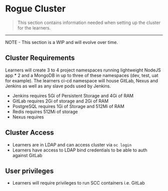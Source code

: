 # Rogue Cluster
> This section contains information needed when setting up the cluster for the learners.

_____

<p class="tip">
NOTE - This section is a WIP and will evolve over time.
</p>

## Cluster Requirements
Learners will create 3 to 4 project namespaces running lightweight NodeJS app * 2  and a MongoDB in up to three of these namespaces (dev, test, uat for example). The learners ci-cd namespace will house GitLab, Nexus and Jenkins as well as any slave pods used by Jenkins.

 - Jenkins requires 5Gi of Persistent Storage and 4Gi of RAM
 - GitLab requires 2Gi of storage and 2Gi of RAM
 - PostgreSQL requires 1Gi of Storage and 512Mi of RAM
 - Redis requires 512Mi of storage
 - Nexus requires

## Cluster Access
 - Learners are in LDAP and can access cluster via `oc login`
 - Learners have access to LDAP bind credentials to be able to auth against GitLab

## User privileges
 - Learners will require privileges to run SCC containers i.e. GitLab
